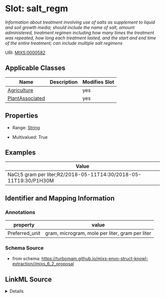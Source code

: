 # Slot: salt_regm


_Information about treatment involving use of salts as supplement to liquid and soil growth media; should include the name of salt, amount administered, treatment regimen including how many times the treatment was repeated, how long each treatment lasted, and the start and end time of the entire treatment; can include multiple salt regimens_



URI: [MIXS:0000582](https://w3id.org/mixs/0000582)



<!-- no inheritance hierarchy -->




## Applicable Classes

| Name | Description | Modifies Slot |
| --- | --- | --- |
[Agriculture](Agriculture.md) |  |  yes  |
[PlantAssociated](PlantAssociated.md) |  |  yes  |







## Properties

* Range: [String](String.md)

* Multivalued: True






## Examples

| Value |
| --- |
| NaCl;5 gram per liter;R2/2018-05-11T14:30/2018-05-11T19:30/P1H30M |

## Identifier and Mapping Information





### Annotations

| property | value |
| --- | --- |
| Preferred_unit | gram, microgram, mole per liter, gram per liter |



### Schema Source


* from schema: https://turbomam.github.io/mixs-envo-struct-knowl-extraction//mixs_6_2_proposal




## LinkML Source

<details>
```yaml
name: salt_regm
annotations:
  Preferred_unit:
    tag: Preferred_unit
    value: gram, microgram, mole per liter, gram per liter
description: Information about treatment involving use of salts as supplement to liquid
  and soil growth media; should include the name of salt, amount administered, treatment
  regimen including how many times the treatment was repeated, how long each treatment
  lasted, and the start and end time of the entire treatment; can include multiple
  salt regimens
title: salt regimen
notes:
- regimen
- salt
examples:
- value: NaCl;5 gram per liter;R2/2018-05-11T14:30/2018-05-11T19:30/P1H30M
from_schema: https://turbomam.github.io/mixs-envo-struct-knowl-extraction//mixs_6_2_proposal
rank: 1000
slot_uri: MIXS:0000582
multivalued: true
alias: salt_regm
domain_of:
- Agriculture
- PlantAssociated
range: string

```
</details>